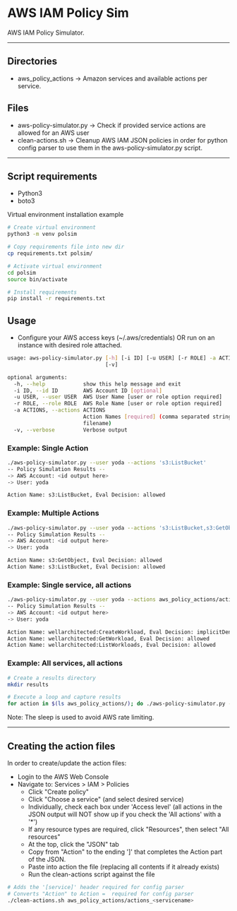 # AWS IAM Policy Sim

AWS IAM Policy Simulator.

----

## Directories

- aws_policy_actions -> Amazon services and available actions per service.

## Files

- aws-policy-simulator.py -> Check if provided service actions are allowed for an AWS user
- clean-actions.sh -> Cleanup AWS IAM JSON policies in order for python config parser to use them in the aws-policy-simulator.py script.

----

## Script requirements

- Python3
- boto3

Virtual environment installation example

```bash
# Create virtual environment
python3 -m venv polsim

# Copy requirements file into new dir
cp requirements.txt polsim/

# Activate virtual environment
cd polsim
source bin/activate

# Install requirements
pip install -r requirements.txt
```

## Usage

- Configure your AWS access keys (~/.aws/credentials) OR run on an instance with desired role attached.

```bash
usage: aws-policy-simulator.py [-h] [-i ID] [-u USER] [-r ROLE] -a ACTIONS
                               [-v]

optional arguments:
  -h, --help            show this help message and exit
  -i ID, --id ID        AWS Account ID [optional]
  -u USER, --user USER  AWS User Name [user or role option required]
  -r ROLE, --role ROLE  AWS Role Name [user or role option required]
  -a ACTIONS, --actions ACTIONS
                        Action Names [required] (comma separated string or
                        filename)
  -v, --verbose         Verbose output
```

### Example: Single Action

```bash
./aws-policy-simulator.py --user yoda --actions 's3:ListBucket'
-- Policy Simulation Results --
-> AWS Account: <id output here>
-> User: yoda

Action Name: s3:ListBucket, Eval Decision: allowed
```

### Example: Multiple Actions

```bash
./aws-policy-simulator.py --user yoda --actions 's3:ListBucket,s3:GetObject'
-- Policy Simulation Results --
-> AWS Account: <id output here>
-> User: yoda

Action Name: s3:GetObject, Eval Decision: allowed
Action Name: s3:ListBucket, Eval Decision: allowed
```

### Example: Single service, all actions

```bash
./aws-policy-simulator.py --user yoda --actions aws_policy_actions/actions_well_architected
-- Policy Simulation Results --
-> AWS Account: <id output here>
-> User: yoda

Action Name: wellarchitected:CreateWorkload, Eval Decision: implicitDeny
Action Name: wellarchitected:GetWorkload, Eval Decision: allowed
Action Name: wellarchitected:ListWorkloads, Eval Decision: allowed
```

### Example: All services, all actions

```bash
# Create a results directory
mkdir results

# Execute a loop and capture results
for action in $(ls aws_policy_actions/); do ./aws-policy-simulator.py --user yoda --actions aws_policy_actions/${action} | tee results/result_${action} 2>&1 ; sleep 1 ; done
```

Note: The sleep is used to avoid AWS rate limiting.

----

## Creating the action files

In order to create/update the action files:

- Login to the AWS Web Console
- Navigate to: Services > IAM > Policies
  - Click "Create policy"
  - Click "Choose a service" (and select desired service)
  - Individually, check each box under 'Access level' (all actions in the JSON output will NOT show up if you check the 'All actions' with a '\*')
  - If any resource types are required, click "Resources", then select "All resources"
  - At the top, click the "JSON" tab
  - Copy from "Action"  to the ending ']' that completes the Action part of the JSON.
  - Paste into action the file (replacing all contents if it already exists)
  - Run the clean-actions script against the file

```bash
# Adds the '[service]' header required for config parser
# Converts "Action" to Action =  required for config parser
./clean-actions.sh aws_policy_actions/actions_<servicename>
```
